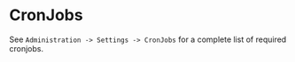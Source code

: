 CronJobs
========

See ``Administration -> Settings -> CronJobs`` for a complete list of required cronjobs.
